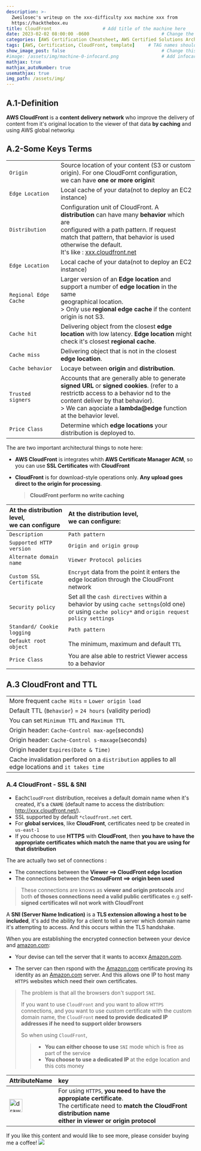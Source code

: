 ```yaml
---
description: >-
  Zweilosec's writeup on the xxx-difficulty xxx machine xxx from 
  https://hackthebox.eu
title: CloudFront                   # Add title of the machine here
date: 2023-02-02 08:00:00 -0600                           # Change the date to match completion date
categories: [AWS Certification Cheatsheet, AWS Certified Solutions Architect – Professional]                     # Change Templates to Writeup
tags: [AWS, Certification, CloudFront, template]     # TAG names should always be lowercase; replace template with writeup, and add relevant tags
show_image_post: false                                    # Change this to true
#image: /assets/img/machine-0-infocard.png                # Add infocard image here for post preview image
mathjax: true
mathjax_autoNumber: true
usemathjax: true
img_path: /assets/img/
---
```



## A.1-Definition

**AWS CloudFront** is a **content delivery network** who improve the delivery of content from it's original location to the viewer of that data **by caching** and using AWS global networkµ

## A.2-Some Keys Terms

|    |      |
|:--------------- |:--------  |
| `Origin`        |  Source location of your content (S3 or custom origin). For one CloudFornt configuration, <br>we can have **one or more origin**it  |
| `Edge Location`  | Local cache of your data(not to deploy an EC2 instance) |
| `Distribution`  | Configuration unit of CloudFront. A **distribution** can have many **behavior** which are <br> configured with a path pattern. If request match that pattern, that behavior is used <br> otherwise the default. <br> It's like : [xxx.cloudfront.net](xxx.cloudfront.net) |
| `Edge Location`  | Local cache of your data(not to deploy an EC2 instance) |
| `Regional Edge Cache`  | Larger version of an **Edge location** and support a number of **edge location** in the same <br> geographical location. <br> > Only use **regional edge cache** if the content origin is not S3.|
| `Cache hit`  | Delivering object from the closest **edge location** with low latency. **Edge location** might <br> check it's closest **regional cache**. |
| `Cache miss`  | Delivering object that is not in the closest **edge location**. |
| `Cache behavior`  | Locaye between **origin** and **distribution**. |
| `Trusted signers`  | Accounts that are generally able to generate **signed URL** or **signed cookies**. (refer to a <br> restrictb access to a behavior  nd to the content deliver by that behavior). <br> > We can aqociate a **lambda@edge** function at the behavior level. |
| `Price Class`  | Determine which **edge locations** your distribution is deployed to. |

The are two important architectural things to note here:

* **AWS CloudFront** is integrates whith **AWS Certificate Manager ACM**, so you can use **SSL Certificates** with **CloudFront**

* **CloudFront** is for download-style operations only. **Any upload goes direct to the origin for processing**.
  > **CloudFront perform no write caching**

| At the **distribution level**, <br>we can configure   | At the **distribution level**,<br> we can configure:     |
|:--------------- |:--------  |
| `Description`        | `Path pattern`     |
| `Supported HTTP version`  | `Origin and origin group`  |
| `Alternate domain name`  | `Viewer Protocol policies`  |
| `Custom SSL Certificate`  | `Encrypt` data from the point it enters the edge location through the CloudFront <br>network  |
| `Security policy`  | Set all the `cash directives` within a behavior by using `cache settngs`(old one) <br> or using `cache policy*` and `origin request policy settings` |
| `Standard/ Cookie logging`  | `Path pattern`  |
| `Defaukt root object`  | The minimum, maximum and default `TTL`  |
| `Price Class`  | You are alse able to restrict Viewer access to a behavior  |

## A.3 CloudFront and TTL

|    |
|:--------------- |
| More frequent `cache Hits`  =   `Lower origin load` |
| Default TTL (`Behavior`)   =    `24 hours` (validity period) |
| You can set `Minimum TTL` and  `Maximum TTL` |
| Origin header: `Cache-Control max-age`(seconds) |
| Origin header: `Cache-Control s-maxage`(seconds)|
| Origin header `Expires(Date & Time)`      |
| Cache invalidation perfored on a `distribution` applies to all edge locations and `it takes time`      |

### A.4 CloudFront - SSL & SNI
  * Each`CloudFront` distribution, receives a default domain name when it's created, it's a `CNAME` (default name to access the distribution: http://xxx.cloudfront.net/).
  * SSL supported by default `*cloudfront.net` cert.
  * For **global services**, like **CloudFront**, certificates need tp be created in `us-east-1`
  *  If you choose to use **HTTPS** with **CloudFront**, then **you have to have the appropriate certificates which match the name that you are using for that distribution**

The are actually two set of connections :
  * The connections between the **Viewer ==> CloudFront edge location** 
  * The connections between the **CmoudFornt ==> origin been used**

> These connections are knows as **viewer and origin protocols** and both **of thoses connections need a valid public certificates** e.g **self-signed certificates wil not work with CloudFront**

A **SNI (Server Name Indication)** is a **TLS extension allowing a host to be included**, it's add the ability for a client to tell a server which domain name it's attempting to access. And this occurs within the TLS handshake.

When you are establishing the encrypted connection between your device and [amazon.com](amazon.com):

- Your devise can tell the server that it wants to accexx [Amazon.com](amazon.com).

* The server can then rspond with the [Amazon.com](amazon.com) certificate proving its identity as an [Amazon.com](amazon.com) server. And this allows one IP to host many `HTTPS` websites which need their own certificates.

> The problem is that all the browsers don't support `SNI`.
> 
> If you want to use `CloudFront` and you want to allow `HTTPS` connections, and you want to use custom certificate with the custom domain name, the `CloudFront` **need to provide dedicated IP addresses if he need to support older browsers**
>
> So when using `CloudFront`, 
> >* **You can either choose to use** `SNI` mode which is free as part of the service
> >* **You choose to use a dedicated IP** at the edge location and this cots money

| AttributeName   | key     |
|:--------------- |:--------  |
| <img src="https://user-images.githubusercontent.com/14333637/216757347-695ff98c-6928-4626-9c7b-a61214f4cd40.png" alt="drawing" width="35"/>| For using `HTTPS`, **you need to have the appropiate certificate**. <br> The certificate need to **match the CloudFront distribution name<br> either in viewer or origin protocol**

If you like this content and would like to see more, please consider buying me a coffee! <a href="https://www.buymeacoffee.com/zweilosec"><img src="https://img.buymeacoffee.com/button-api/?text=Buy me a coffee&emoji=&slug=zweilosec&button_colour=FFDD00&font_colour=000000&font_family=Lato&outline_colour=000000&coffee_colour=ffffff"></a>

